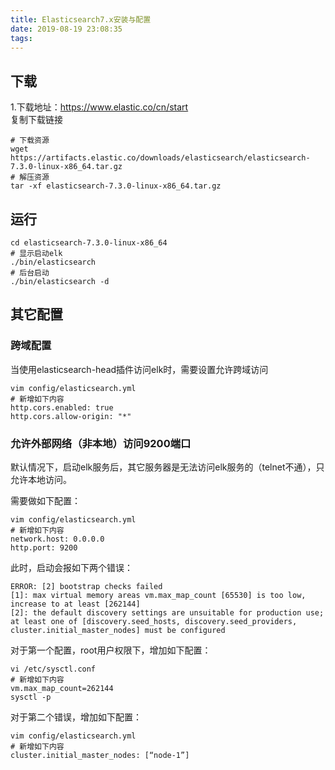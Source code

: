 ```yaml
---
title: Elasticsearch7.x安装与配置
date: 2019-08-19 23:08:35
tags:
---
```


## 下载
1.下载地址：https://www.elastic.co/cn/start  
复制下载链接

```shell
# 下载资源
wget https://artifacts.elastic.co/downloads/elasticsearch/elasticsearch-7.3.0-linux-x86_64.tar.gz
# 解压资源
tar -xf elasticsearch-7.3.0-linux-x86_64.tar.gz
```

## 运行
```shell
cd elasticsearch-7.3.0-linux-x86_64
# 显示启动elk
./bin/elasticsearch
# 后台启动
./bin/elasticsearch -d

```

## 其它配置

### 跨域配置
当使用elasticsearch-head插件访问elk时，需要设置允许跨域访问
```shell
vim config/elasticsearch.yml
# 新增如下内容
http.cors.enabled: true
http.cors.allow-origin: "*"
```

### 允许外部网络（非本地）访问9200端口
默认情况下，启动elk服务后，其它服务器是无法访问elk服务的（telnet不通），只允许本地访问。

需要做如下配置：
```shell
vim config/elasticsearch.yml
# 新增如下内容
network.host: 0.0.0.0
http.port: 9200
```

此时，启动会报如下两个错误：
```shell
ERROR: [2] bootstrap checks failed
[1]: max virtual memory areas vm.max_map_count [65530] is too low, increase to at least [262144]
[2]: the default discovery settings are unsuitable for production use; at least one of [discovery.seed_hosts, discovery.seed_providers, cluster.initial_master_nodes] must be configured
```

对于第一个配置，root用户权限下，增加如下配置：
```shell
vi /etc/sysctl.conf
# 新增如下内容
vm.max_map_count=262144
sysctl -p
```

对于第二个错误，增加如下配置：
```shell
vim config/elasticsearch.yml
# 新增如下内容
cluster.initial_master_nodes: [“node-1”]
```
